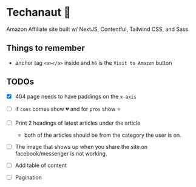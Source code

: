 # Techanaut 🚀

Amazon Affiliate site built w/ NextJS, Contentful, Tailwind CSS, and Sass.

## Things to remember

- anchor tag `<a></a>` inside and `h6` is the `Visit to Amazon` button

## TODOs

- [x] 404 page needs to have paddings on the `x-axis`

- [ ] if `cons` comes show 💔 and for `pros` show ⭐

- [ ] Print 2 headings of latest articles under the article

  - both of the articles should be from the category the user is on.

- [ ] The image that shows up when you share the site on facebook/messenger is not working.

- [ ] Add table of content

- [ ] Pagination
